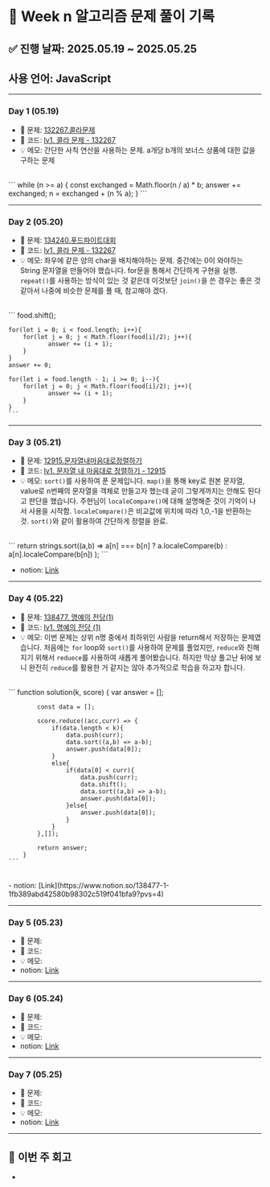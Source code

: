 # 📘 Week n 알고리즘 문제 풀이 기록

## ✅ 진행 날짜: 2025.05.19 ~ 2025.05.25  
## 사용 언어: JavaScript

---

### Day 1 (05.19)

- 🔗 문제: [132267.콜라문제](https://school.programmers.co.kr/learn/courses/30/lessons/132267)
- 📁 코드: [lv1. 콜라 문제 - 132267](https://github.com/jamminP/javascript-algorithms/tree/main/%ED%94%84%EB%A1%9C%EA%B7%B8%EB%9E%98%EB%A8%B8%EC%8A%A4/1/132267.%E2%80%85%EC%BD%9C%EB%9D%BC%E2%80%85%EB%AC%B8%EC%A0%9C)
- 💡 메모: 간단한 사칙 연산을 사용하는 문제. a개당 b개의 보너스 상품에 대한 값을 구하는 문제
<br>
    ```
    while (n >= a) {
            const exchanged = Math.floor(n / a) * b;
            answer += exchanged;
            n = exchanged + (n % a);
        }
    ```

---

### Day 2 (05.20)

- 🔗 문제: [134240.푸드파이트대회](https://school.programmers.co.kr/learn/courses/30/lessons/134240)
- 📁 코드: [lv1. 콜라 문제 - 132267](https://github.com/jamminP/javascript-algorithms/tree/main/%ED%94%84%EB%A1%9C%EA%B7%B8%EB%9E%98%EB%A8%B8%EC%8A%A4/1/134240.%E2%80%85%ED%91%B8%EB%93%9C%E2%80%85%ED%8C%8C%EC%9D%B4%ED%8A%B8%E2%80%85%EB%8C%80%ED%9A%8C)
- 💡 메모: 좌우에 같은 양의 char을 배치해야하는 문제. 중간에는 0이 와야하는 String 문자열을 만들어야 했습니다. for문을 통해서 간단하게 구현을 실행. `repeat()`를 사용하는 방식이 있는 것 같은데 이것보단 `join()`을 쓴 경우는 좋은 것 같아서 나중에 비슷한 문제를 풀 때, 참고해야 겠다.
<br>
    ```
    food.shift();
    
    for(let i = 0; i < food.length; i++){
        for(let j = 0; j < Math.floor(food[i]/2); j++){
               answer += (i + 1);
        }
    }
    answer += 0;
    
    for(let i = food.length - 1; i >= 0; i--){
        for(let j = 0; j < Math.floor(food[i]/2); j++){
               answer += (i + 1);
        }
    }
    ```

---

### Day 3 (05.21)

- 🔗 문제: [12915.문자열내마음대로정렬하기](https://school.programmers.co.kr/learn/courses/30/lessons/12915)
- 📁 코드: [lv1. 문자열 내 마음대로 정렬하기 - 12915](https://github.com/jamminP/javascript-algorithms/tree/main/%ED%94%84%EB%A1%9C%EA%B7%B8%EB%9E%98%EB%A8%B8%EC%8A%A4/1/12915.%E2%80%85%EB%AC%B8%EC%9E%90%EC%97%B4%E2%80%85%EB%82%B4%E2%80%85%EB%A7%88%EC%9D%8C%EB%8C%80%EB%A1%9C%E2%80%85%EC%A0%95%EB%A0%AC%ED%95%98%EA%B8%B0)
- 💡 메모: `sort()`를 사용하여 푼 문제입니다. `map()`을 통해 key로 원본 문자열, value로 n번째의 문자열을 객체로 만들고자 했는데 굳이 그렇게까지는 안해도 된다고 판단을 했습니다.
주현님이 `localeCompare()`에 대해 설명해준 것이 기억이 나서 사용을 시작함. `localeCompare()`은 비교값에 위치에 따라 1,0,-1을 반환하는 것. `sort()`와 같이 활용하여 간단하게 정렬을 완료.
<br>
    ```
        return strings.sort((a,b) => 
			a[n] === b[n] ? a.localeCompare(b) : a[n].localeCompare(b[n]) 
        );
    ```
    
- notion: [Link](https://www.notion.so/12915-1fa389abd4258010857bfe3c4ae183a5?pvs=4)

---

### Day 4 (05.22)

- 🔗 문제: [138477. 명예의 전당(1)](https://school.programmers.co.kr/learn/courses/30/lessons/138477)
- 📁 코드: [lv1. 명예의 전당 (1)](https://github.com/jamminP/javascript-algorithms/tree/main/%ED%94%84%EB%A1%9C%EA%B7%B8%EB%9E%98%EB%A8%B8%EC%8A%A4/1/138477.%E2%80%85%EB%AA%85%EC%98%88%EC%9D%98%E2%80%85%EC%A0%84%EB%8B%B9%E2%80%85%EF%BC%881%EF%BC%89)
- 💡 메모: 이번 문제는 상위 n명 중에서 최하위인 사람을 return해서 저장하는 문제였습니다. 처음에는 `for` loop와 `sort()`를 사용하여 문제를 풀었지만, `reduce`와 친해지기 위해서 `reduece`를 사용하여 새롭게 풀어봤습니다. 하지만 막상 풀고난 뒤에 보니 완전히 `reduce`를 활용한 거 같지는 않아 추가적으로 학습을 하고자 합니다.
<br>
    ```
        function solution(k, score) {
            var answer = [];
            
            const data = [];
            
            score.reduce((acc,curr) => {
                if(data.length < k){
                    data.push(curr);
                    data.sort((a,b) => a-b);
                    answer.push(data[0]);
                }    
                else{
                    if(data[0] < curr){
                        data.push(curr);
                        data.shift();
                        data.sort((a,b) => a-b);
                        answer.push(data[0]);
                    }else{
                        answer.push(data[0]);
                    }
                }
            },[]);
            
            return answer;
        }
    ```

<br>
- notion: [Link](https://www.notion.so/138477-1-1fb389abd42580b98302c519f041bfa9?pvs=4)

---

### Day 5 (05.23)

- 🔗 문제: []()
- 📁 코드: []()
- 💡 메모: 
- notion: [Link]()

---

### Day 6 (05.24)

- 🔗 문제: []()
- 📁 코드: []()
- 💡 메모: 
- notion: [Link]()

---

### Day 7 (05.25)

- 🔗 문제: []()
- 📁 코드: []()
- 💡 메모: 
- notion: [Link]()

---

## 📌 이번 주 회고
- 